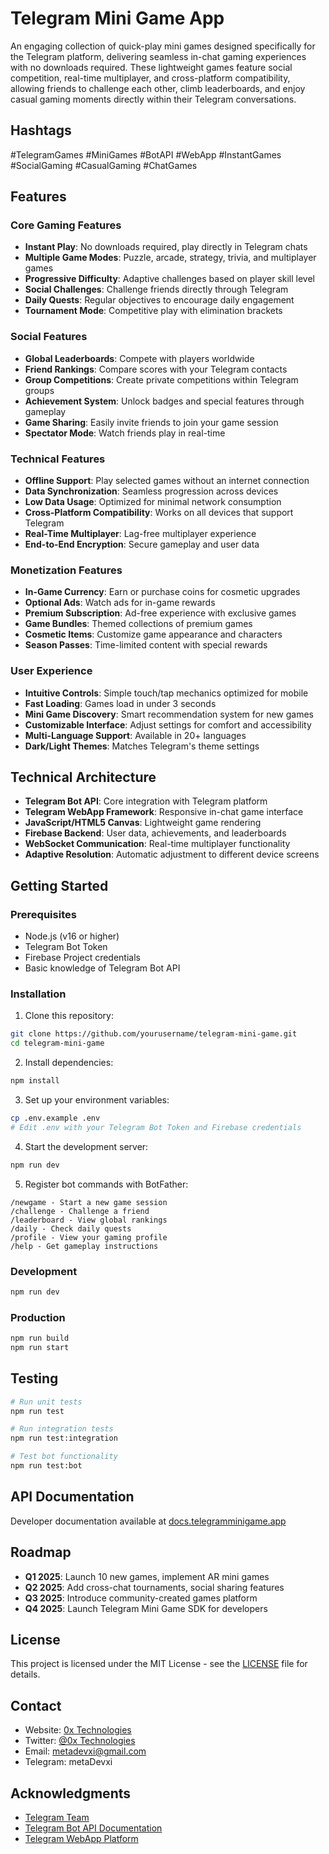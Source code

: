 # Telegram Mini Game App

An engaging collection of quick-play mini games designed specifically for the Telegram platform, delivering seamless in-chat gaming experiences with no downloads required. These lightweight games feature social competition, real-time multiplayer, and cross-platform compatibility, allowing friends to challenge each other, climb leaderboards, and enjoy casual gaming moments directly within their Telegram conversations.

## Hashtags

#TelegramGames #MiniGames #BotAPI #WebApp #InstantGames #SocialGaming #CasualGaming #ChatGames

## Features

### Core Gaming Features
- **Instant Play**: No downloads required, play directly in Telegram chats
- **Multiple Game Modes**: Puzzle, arcade, strategy, trivia, and multiplayer games
- **Progressive Difficulty**: Adaptive challenges based on player skill level
- **Social Challenges**: Challenge friends directly through Telegram
- **Daily Quests**: Regular objectives to encourage daily engagement
- **Tournament Mode**: Competitive play with elimination brackets

### Social Features
- **Global Leaderboards**: Compete with players worldwide
- **Friend Rankings**: Compare scores with your Telegram contacts
- **Group Competitions**: Create private competitions within Telegram groups
- **Achievement System**: Unlock badges and special features through gameplay
- **Game Sharing**: Easily invite friends to join your game session
- **Spectator Mode**: Watch friends play in real-time

### Technical Features
- **Offline Support**: Play selected games without an internet connection
- **Data Synchronization**: Seamless progression across devices
- **Low Data Usage**: Optimized for minimal network consumption
- **Cross-Platform Compatibility**: Works on all devices that support Telegram
- **Real-Time Multiplayer**: Lag-free multiplayer experience
- **End-to-End Encryption**: Secure gameplay and user data

### Monetization Features
- **In-Game Currency**: Earn or purchase coins for cosmetic upgrades
- **Optional Ads**: Watch ads for in-game rewards
- **Premium Subscription**: Ad-free experience with exclusive games
- **Game Bundles**: Themed collections of premium games
- **Cosmetic Items**: Customize game appearance and characters
- **Season Passes**: Time-limited content with special rewards

### User Experience
- **Intuitive Controls**: Simple touch/tap mechanics optimized for mobile
- **Fast Loading**: Games load in under 3 seconds
- **Mini Game Discovery**: Smart recommendation system for new games
- **Customizable Interface**: Adjust settings for comfort and accessibility
- **Multi-Language Support**: Available in 20+ languages
- **Dark/Light Themes**: Matches Telegram's theme settings

## Technical Architecture

- **Telegram Bot API**: Core integration with Telegram platform
- **Telegram WebApp Framework**: Responsive in-chat game interface
- **JavaScript/HTML5 Canvas**: Lightweight game rendering
- **Firebase Backend**: User data, achievements, and leaderboards
- **WebSocket Communication**: Real-time multiplayer functionality
- **Adaptive Resolution**: Automatic adjustment to different device screens

## Getting Started

### Prerequisites
- Node.js (v16 or higher)
- Telegram Bot Token
- Firebase Project credentials
- Basic knowledge of Telegram Bot API

### Installation

1. Clone this repository:
```bash
git clone https://github.com/yourusername/telegram-mini-game.git
cd telegram-mini-game
```

2. Install dependencies:
```bash
npm install
```

3. Set up your environment variables:
```bash
cp .env.example .env
# Edit .env with your Telegram Bot Token and Firebase credentials
```

4. Start the development server:
```bash
npm run dev
```

5. Register bot commands with BotFather:
```
/newgame - Start a new game session
/challenge - Challenge a friend
/leaderboard - View global rankings
/daily - Check daily quests
/profile - View your gaming profile
/help - Get gameplay instructions
```


### Development
```bash
npm run dev
```

### Production
```bash
npm run build
npm run start
```

## Testing

```bash
# Run unit tests
npm run test

# Run integration tests
npm run test:integration

# Test bot functionality
npm run test:bot
```

## API Documentation

Developer documentation available at [docs.telegramminigame.app](https://docs.telegramminigame.app)

## Roadmap

- **Q1 2025**: Launch 10 new games, implement AR mini games
- **Q2 2025**: Add cross-chat tournaments, social sharing features
- **Q3 2025**: Introduce community-created games platform
- **Q4 2025**: Launch Telegram Mini Game SDK for developers

## License

This project is licensed under the MIT License - see the [LICENSE](LICENSE) file for details.

## Contact

- Website: [0x Technologies](https://0xtech.org)
- Twitter: [@0x Technologies](https://twitter.com/0xtech.guru)
- Email: metadevxi@gmail.com
- Telegram: metaDevxi

## Acknowledgments

- [Telegram Team](https://telegram.org)
- [Telegram Bot API Documentation](https://core.telegram.org/bots/api)
- [Telegram WebApp Platform](https://core.telegram.org/bots/webapps)
